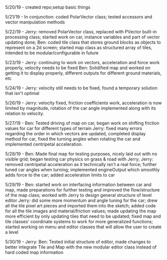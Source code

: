 5/20/19 - created repo;setup basic things

5/21/19 - In conjunction: coded PolarVector class; tested accessors and vector manipulation methods

5/22/19 - Jerry: removed PolarVector class, replaced with PVector built-in processing class; started work on car, instance variables and part of vector updating done; 
Ben: coded tile class that stores ground blocks as objects to represent on a 2d screen; started map class as structured array of tiles, intended to be modular/configurable in future

5/23/19 - Jerry: continuing to work on vectors, acceleration and force work properly, velocity needs to be fixed
Ben: Solidified map and worked on getting it to display properly, different outputs for different ground materials, etc

5/24/19 - Jerry: velocity still needs to be fixed, found a temporary solution that isn't optimal

5/26/19 - Jerry: velocity fixed, friction coefficients work, acceleration is now limited by magnitude, rotation of the car angle implemented along with its relation to velocity.

5/27/19 - Ben: Tested driving of map on car, began work on shifting friction values for car for different types of terrain
Jerry: fixed many errors regarding the order in which vectors are updated, completed display method for car, fixed the turning angles when rotating the car and implemented centripetal acceleration.

5/28/19 - Ben: Made final map for testing purposes, nicely laid out with no visible grid; began testing car physics on grass & road with Jerry;
Jerry: removed centripetal acceleration as it technically isn't a real force; further tuned car angles when turning; implemented engineOutput which smoothly adds force to the car; added acceleration limits to car

5/29/19 - Ben: started work on interfacing information between car and map, made preparations for further testing and improved the flow/structure of the map class; worked with Jerry to design general structure of level editor
Jerry: did some more momentum and angle tuning for the car; drew all the tile pixel art pieces and imported them into the sketch; added code for all the tile images and material/friction values; made updating the map more efficient by only updating tiles that need to be updated; fixed map and tile classes' coordinate systems to work for more generalized functions; started working on menu and editor classes that will allow the user to create a level

5/30/19 - Jerry:
Ben: Tested initial structure of editor, made changes to better integrate Tile and Map with the new modular editor class instead of hard coded map information
